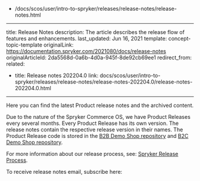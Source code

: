   - /docs/scos/user/intro-to-spryker/releases/release-notes/release-notes.html
---
title: Release Notes
description: The article describes the release flow of features and enhancements.
last_updated: Jun 16, 2021
template: concept-topic-template
originalLink: https://documentation.spryker.com/2021080/docs/release-notes
originalArticleId: 2da5568d-0a6b-4d0a-945f-8de92cb69ee1
redirect_from:
related:
  - title: Release notes 202204.0
    link: docs/scos/user/intro-to-spryker/releases/release-notes/release-notes-202204.0/release-notes-202204.0.html
---

Here you can find the latest Product release notes and the archived content.

Due to the nature of the Spryker Commerce OS, we have Product Releases every several months. Every Product Release has its own version. The release notes contain the respective release version in their names.
The Product Release code is stored in the [B2B Demo Shop repository](https://github.com/spryker-shop/b2b-demo-shop) and [B2C Demo Shop repository](https://github.com/spryker-shop/b2c-demo-shop).

For more information about our release process, see: [Spryker Release Process](/docs/scos/user/intro-to-spryker/spryker-release-process.html).

To receive release notes email, subscribe here:

<div class="hubspot-form js-hubspot-form" data-portal-id="2770802" data-form-id="b4d730db-d20e-4bb4-bd80-4cd7c9a2dc21" id="hubspot-1"></div>
